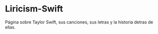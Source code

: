 # Liricism-Swift
Página sobre Taylor Swift, sus canciones, sus letras y la historia detras de ellas.
